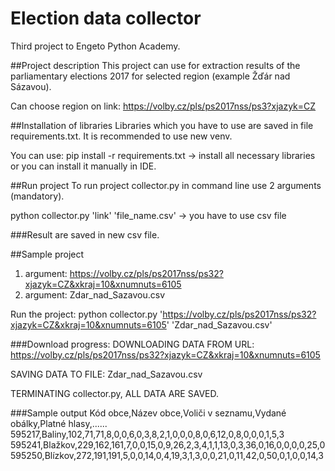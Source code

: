 # Election data collector
Third project to Engeto Python Academy.

##Project description
This project can use for extraction results of the parliamentary elections 2017 for selected region (example Žďár nad Sázavou).

Can choose region on link: https://volby.cz/pls/ps2017nss/ps3?xjazyk=CZ

##Installation of libraries
Libraries which you have to use are saved in file requirements.txt. 
It is recommended to use new venv.

You can use: pip install -r requirements.txt -> install all necessary libraries or you can install it manually in IDE.

##Run project
To run project collector.py in command line use 2 arguments (mandatory).

python collector.py 'link' 'file_name.csv' -> you have to use csv file

###Result are saved in new csv file.

##Sample project
1. argument: https://volby.cz/pls/ps2017nss/ps32?xjazyk=CZ&xkraj=10&xnumnuts=6105
2. argument: Zdar_nad_Sazavou.csv

Run the project:
python collector.py 'https://volby.cz/pls/ps2017nss/ps32?xjazyk=CZ&xkraj=10&xnumnuts=6105' 'Zdar_nad_Sazavou.csv'

###Download progress:
DOWNLOADING DATA FROM URL: https://volby.cz/pls/ps2017nss/ps32?xjazyk=CZ&xkraj=10&xnumnuts=6105

SAVING DATA TO FILE: Zdar_nad_Sazavou.csv

TERMINATING collector.py, ALL DATA ARE SAVED. 

###Sample output
Kód obce,Název obce,Voliči v seznamu,Vydané obálky,Platné hlasy,......
595217,Baliny,102,71,71,8,0,0,6,0,3,8,2,1,0,0,0,8,0,6,12,0,8,0,0,0,1,5,3
595241,Blažkov,229,162,161,7,0,0,15,0,9,26,2,3,4,1,1,13,0,3,36,0,16,0,0,0,0,25,0
595250,Blízkov,272,191,191,5,0,0,14,0,4,19,3,1,3,0,0,21,0,11,42,0,50,0,1,0,0,14,3
